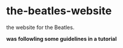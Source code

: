 # the-beatles-website
the website for the Beatles. 

__was followling some guidelines in a tutorial__
